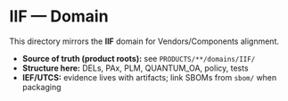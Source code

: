# IIF — Domain

This directory mirrors the **IIF** domain for Vendors/Components alignment.

- **Source of truth (product roots):** see `PRODUCTS/**/domains/IIF/`
- **Structure here:** DELs, PAx, PLM, QUANTUM_OA, policy, tests
- **IEF/UTCS:** evidence lives with artifacts; link SBOMs from `sbom/` when packaging
